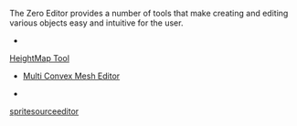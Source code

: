 
The Zero Editor provides a number of tools that make creating and editing various objects easy and intuitive for the user.

-
 [HeightMap Tool](https://github.com/zeroengineteam/ZeroDocs/blob/master/zero_editor_documentation/ZeroManual/Editor/Tools/HeightMapTool.markdown)

-  [Multi Convex Mesh Editor](https://github.com/zeroengineteam/ZeroDocs/blob/master/zero_editor_documentation/ZeroManual/Editor/Tools/MultiConvexMeshEditor.markdown)

-
 [spritesourceeditor](https://github.com/zeroengineteam/ZeroDocs/blob/master/zero_editor_documentation/zeromanual/graphics/sprites/spritesourceeditor.markdown)
 

 